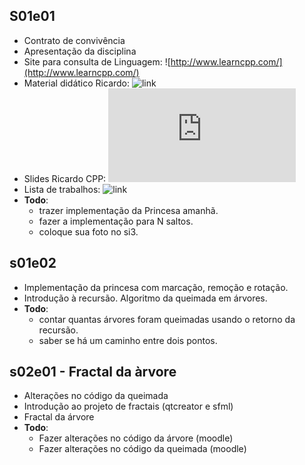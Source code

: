 ## S01e01
- Contrato de convivência
- Apresentação da disciplina
- Site para consulta de Linguagem: ![http://www.learncpp.com/](http://www.learncpp.com/)
- Material didático Ricardo: ![link](https://github.com/qxcodeed/material_didatico)
- Slides Ricardo CPP: ![link](https://github.com/qxcodeed/material_didatico/raw/master/MINICURSO_C%2B%2B.pdf)
- Lista de trabalhos: ![link](https://trello.com/b/LjSvYn6H/ed-trabalhos)
- **Todo**:
    - trazer implementação da Princesa amanhã. 
    - fazer a implementação para N saltos.
    - coloque sua foto no si3.

## s01e02
- Implementação da princesa com marcação, remoção e rotação.
- Introdução à recursão. Algoritmo da queimada em árvores.
- **Todo**: 
    - contar quantas árvores foram queimadas usando o retorno da recursão.
    - saber se há um caminho entre dois pontos.

## s02e01 - Fractal da àrvore
- Alterações no código da queimada
- Introdução ao projeto de fractais (qtcreator e sfml)
- Fractal da árvore
- **Todo**:
    - Fazer alterações no código da árvore (moodle)
    - Fazer alterações no código da queimada (moodle)
